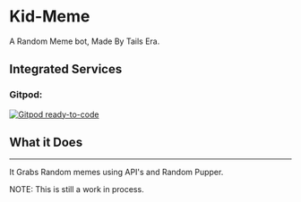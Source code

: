 # Kid-Meme
A Random Meme bot, Made By Tails Era. 

## Integrated Services

### Gitpod:

[![Gitpod ready-to-code](https://img.shields.io/badge/Gitpod-ready--to--code-blue?logo=gitpod)](https://gitpod.io/#https://github.com/TailsEraYT/Kid-Meme)

## What it Does
---

It Grabs Random memes using API's and Random Pupper.

NOTE: This is still a work in process.